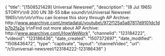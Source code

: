 {
    "title": "[1508521429] Universal Newsreel",
    "description": "(8 Jul 1965) STORY\r\n9 200 UN 38-55 b&w sound\r\nUniversal Newsreel 1965\r\n\r\n\r\nYou can license this story through AP Archive: http:\/\/www.aparchive.com\/metadata\/youtube\/972f125a5a87817d9101dc1db7b2fa2e \r\nFind out more about AP Archive: http:\/\/www.aparchive.com\/HowWeWork",
    "channelid": "123184222",
    "videoid": "123186436",
    "date_created": "1507372697",
    "date_modified": "1508436472",
    "type": "captivate",
    "layout": "channelVideo",
    "url": "\/c1\/universal-newsreel\/123184222-123186436"
}